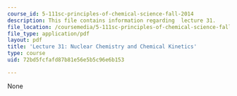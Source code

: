```yaml
---
course_id: 5-111sc-principles-of-chemical-science-fall-2014
description: This file contains information regarding  lecture 31.
file_location: /coursemedia/5-111sc-principles-of-chemical-science-fall-2014/72bd5fcfafd87b81e56e5b5c96e6b153_MIT5_111F14_Lecture31.pdf
file_type: application/pdf
layout: pdf
title: 'Lecture 31: Nuclear Chemistry and Chemical Kinetics'
type: course
uid: 72bd5fcfafd87b81e56e5b5c96e6b153

---
```

None